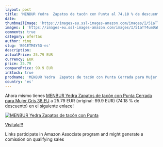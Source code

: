 ```yaml
---
layout: post
title: 'MENBUR Yedra  Zapatos de tacón con Punta al 74.18 % de descuento'
date: 
thumbnailImage: 'https://images-eu.ssl-images-amazon.com/images/I/51aTT4um0aL._SL200_.jpg'
images: [ 'https://images-eu.ssl-images-amazon.com/images/I/51aTT4um0aL._SL200_.jpg' ]
comments: true
category: ofertas
author: ring
slug: 'B01ETM4Y5G-es'
description:
actualPrice: 25.79 EUR
currency: EUR
price: 25.79
comparePrice: 99.9 EUR
inStock: true
prodname: 'MENBUR Yedra  Zapatos de tacón con Punta Cerrada para Mujer  Gris  38 EU'
country: 'es'
---
```


Ahora mismo tienes [MENBUR Yedra  Zapatos de tacón con Punta Cerrada para Mujer  Gris  38 EU](https://www.amazon.es/dp/B01ETM4Y5G/?tag=tolees-21) a 25.79 EUR (original: 99.9 EUR) (74.18 %  de descuento) en el siguiente enlace!

[![MENBUR Yedra  Zapatos de tacón con Punta](https://images-eu.ssl-images-amazon.com/images/I/51aTT4um0aL._SL200_.jpg)](https://www.amazon.es/dp/B01ETM4Y5G/?tag=tolees-21)

[Visítala!!!](https://www.amazon.es/dp/B01ETM4Y5G/?tag=tolees-21)

Links participate in Amazon Associate program and might generate a comission on qualifying sales
